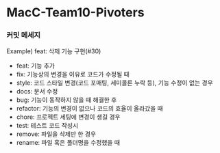 # MacC-Team10-Pivoters

### 커밋 메세지
Example) feat: 삭제 기능 구현(#30)
- feat: 기능 추가
- fix: 기능상의 변경을 이유로 코드가 수정될 때
- style: 코드 스타일 변경(코드 포매팅, 세미콜론 누락 등), 기능 수정이 없는 경우
- docs: 문서 수정
- bug: 기능이 동작하지 않을 때 해결한 후
- refactor: 기능의 변경이 없으나 코드의 효율이 올라갔을 때
- chore: 프로젝트 세팅에 변경이 생길 경우
- test: 테스트 코드 작성시
- remove: 파일을 삭제만 한 경우
- rename: 파일 혹은 폴더명을 수정했을 때

